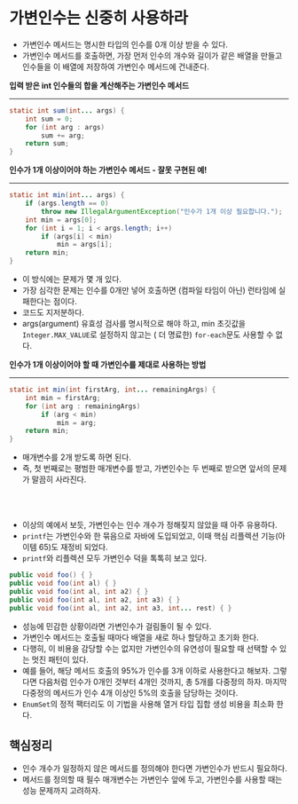 # 가변인수는 신중히 사용하라

- 가변인수 메서드는 명시한 타입의 인수를 0개 이상 받을 수 있다.
- 가변인수 메서드를 호출하면, 가장 먼저 인수의 개수와 길이가 같은 배열을 만들고 인수들을 이 배열에 저장하여 가변인수 메서드에 건내준다.

**입력 받은 int 인수들의 합을 계산해주는 가변인수 메서드** 

---

```java
static int sum(int... args) {
    int sum = 0;
    for (int arg : args)
        sum += arg;
    return sum;
}
```

**인수가 1개 이상이어야 하는 가변인수 메서드 - 잘못 구현된 예!**

---

```java
static int min(int... args) {
    if (args.length == 0)
        throw new IllegalArgumentException("인수가 1개 이상 필요합니다.");
    int min = args[0];
    for (int i = 1; i < args.length; i++)
        if (args[i] < min)
            min = args[i];
    return min;
}
```

- 이 방식에는 문제가 몇 개 있다.
- 가장 심각한 문제는 인수를 0개만 넣어 호출하면 (컴파일 타임이 아닌) 런타임에 실패한다는 점이다.
- 코드도 지저분하다.
- args(argument) 유효성 검사를 명시적으로 해야 하고, min 초깃값을 `Integer.MAX_VALUE`로 설정하지 않고는 ( 더 명료한) `for-each`문도 사용할 수 없다.

**인수가 1개 이상이어야 할 때 가변인수를 제대로 사용하는 방법**

---

```java
static int min(int firstArg, int... remainingArgs) {
    int min = firstArg;
    for (int arg : remainingArgs)
        if (arg < min)
            min = arg;
    return min;
}
```

- 매개변수를 2개 받도록 하면 된다.
- 즉, 첫 번째로는 평범한 매개변수를 받고, 가변인수는 두 번째로 받으면 앞서의 문제가 말끔히 사라진다.

<br>
<br>

- 이상의 예에서 보듯, 가변인수는 인수 개수가 정해짖지 않았을 때 아주 유용하다.
- `printf`는 가변인수와 한 묶음으로 자바에 도입되었고, 이때 핵심 리플렉션 기능(아이템 65)도 재정비 되었다.
- `printf`와 리플렉션 모두 가변인수 덕을 톡톡히 보고 있다.

```java
public void foo() { }
public void foo(int al) { }
public void foo(int al, int a2) { }
public void foo(int al, int a2, int a3) { }
public void foo(int al, int a2, int a3, int... rest) { }
```

- 성능에 민감한 상황이라면 가변인수가 걸림돌이 될 수 있다.
- 가변인수 메서드는 호출될 때마다 배열을 새로 하나 할당하고 초기화 한다.
- 다행히, 이 비용을 감당할 수는 없지만 가변인수의 유연성이 필요할 때 선택할 수 있는 멋진 패턴이 있다.
- 예를 들어, 해당 메서드 호출의 95%가 인수를 3개 이하로 사용한다고 해보자.
그렇다면 다음처럼 인수가 0개인 것부터 4개인 것까지, 총 5개를 다중정의 하자. 
마지막 다중정의 메서드가 인수 4개 이상인 5%의 호출을 담당하는 것이다.
- `EnumSet`의 정적 팩터리도 이 기법을 사용해 열거 타입 집합 생성 비용을 최소화 한다.

## 핵심정리

- 인수 개수가 일정하지 않은 메서드를 정의해야 한다면 가변인수가 반드시 필요하다.
- 메서드를 정의할 때 필수 매개변수는 가변인수 앞에 두고, 가변인수를 사용할 때는 성능 문제까지 고려하자.
